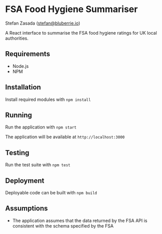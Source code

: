 # FSA Food Hygiene Summariser

Stefan Zasada (stefan@bluberrie.io)

A React interface to summarise the FSA food hygiene ratings for UK local authorities.

## Requirements

* Node.js
* NPM

## Installation

Install required modules with `npm install`

## Running

Run the application with `npm start`

The application will be available at `http://localhost:3000`

## Testing

Run the test suite with `npm test`

## Deployment

Deployable code can be built with `npm build`

## Assumptions

* The application assumes that the data returned by the FSA API is consistent with the schema specified by the FSA

